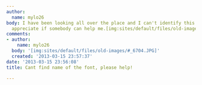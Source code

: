 ```yaml
---
author:
  name: mylo26
body: I have been looking all over the place and I can't identify this font, I would
  appreciate if somebody can help me.[img:sites/default/files/old-images/#_6491.JPG]
comments:
- author:
    name: mylo26
  body: '[img:sites/default/files/old-images/#_6704.JPG]'
  created: '2013-03-15 23:57:37'
date: '2013-03-15 23:56:08'
title: Cant find name of the font, please help!

---
```

